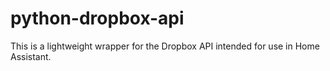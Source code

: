 # python-dropbox-api

This is a lightweight wrapper for the Dropbox API intended for use in Home Assistant.